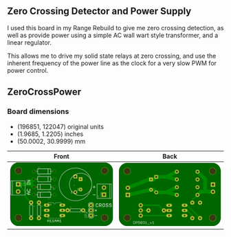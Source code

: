 ## Zero Crossing Detector and Power Supply

I used this board in my Range Rebuild to give me zero crossing detection, as well as provide power using a simple AC wall wart style transformer, and a linear regulator. 

This allows me to drive my solid state relays at zero crossing, and use the inherent frequency of the power line as the clock for a very slow PWM for power control. 

## ZeroCrossPower 


### Board dimensions

* (196851, 122047) original units
* (1.9685, 1.2205) inches
* (50.0002, 30.9999) mm



| Front | Back |
| --- | --- |
| ![Front](ZeroCrossPower.png) | ![Back](ZeroCrossPower_back.png) |


